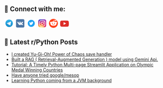 ## 🔎 Connect with me:
[<img src="https://github.com/bullbesh/bullbesh/blob/main/images/Telegram.png" width="32" height="32" />](https://t.me/bullbesh)
[<img src="https://github.com/bullbesh/bullbesh/blob/main/images/VK.png" width="32" height="32" />](https://vk.com/bullbesh)
[<img src="https://github.com/bullbesh/bullbesh/blob/main/images/Twitter.png" width="32" height="32" />](https://twitter.com/bullbesh1)
[<img src="https://github.com/bullbesh/bullbesh/blob/main/images/Instagram.png" width="32" height="32" />](https://www.instagram.com/bullbesh)
[<img src="https://github.com/bullbesh/bullbesh/blob/main/images/Reddit.png" width="32" height="32" />](https://www.reddit.com/user/bullbesh)
[<img src="https://github.com/bullbesh/bullbesh/blob/main/images/YouTube.png" width="32" height="32" />](https://www.youtube.com/channel/UCtfjRs6uzgq5mfm8S06WTcg)

## 📕 Latest r/Python Posts
<!-- BLOG-POST-LIST:START -->
- [I created Yu-Gi-Oh! Power of Chaos save handler](https://www.reddit.com/r/Python/comments/1dh62bk/i_created_yugioh_power_of_chaos_save_handler/)
- [Built a RAG &lpar; Retrieval-Augmented Generation &rpar; model using Gemini Api.](https://www.reddit.com/r/Python/comments/1dh3jtj/built_a_rag_retrievalaugmented_generation_model/)
- [Tutorial: A Timely Python Multi-page Streamlit Application on Olympic Medal Winning Countries](https://www.reddit.com/r/Python/comments/1dh2o89/tutorial_a_timely_python_multipage_streamlit/)
- [Have anyone tried google/mesop](https://www.reddit.com/r/Python/comments/1dh1uu1/have_anyone_tried_googlemesop/)
- [Learning Python coming from a JVM background](https://www.reddit.com/r/Python/comments/1dgye28/learning_python_coming_from_a_jvm_background/)
<!-- BLOG-POST-LIST:END -->
